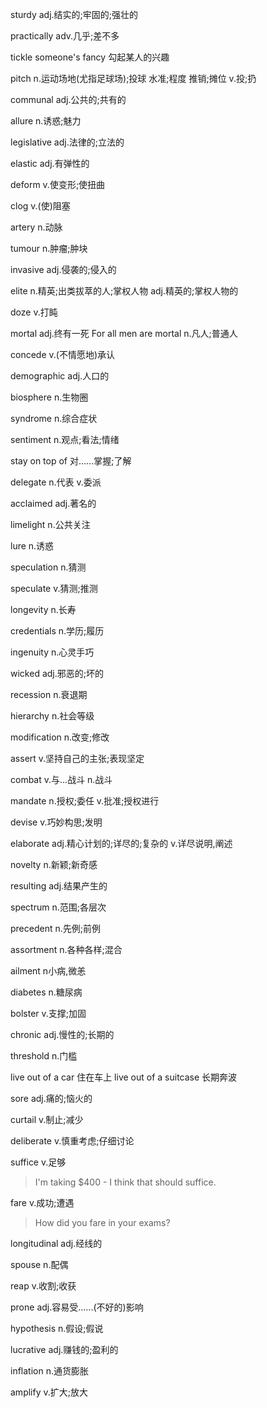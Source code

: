 sturdy adj.结实的;牢固的;强壮的

practically adv.几乎;差不多

tickle someone's fancy 勾起某人的兴趣

pitch n.运动场地(尤指足球场);投球
        水准;程度
        推销;摊位
      v.投;扔

communal adj.公共的;共有的

allure n.诱惑;魅力

legislative adj.法律的;立法的

elastic adj.有弹性的

deform v.使变形;使扭曲

clog v.(使)阻塞

artery n.动脉

tumour n.肿瘤;肿块

invasive adj.侵袭的;侵入的

elite n.精英;出类拔萃的人;掌权人物
      adj.精英的;掌权人物的

doze v.打盹

mortal adj.终有一死 For all men are mortal
       n.凡人;普通人

concede v.(不情愿地)承认

demographic adj.人口的

biosphere n.生物圈

syndrome n.综合症状 

sentiment n.观点;看法;情绪

stay on top of 对......掌握;了解

delegate n.代表
         v.委派

acclaimed adj.著名的

limelight n.公共关注

lure n.诱惑

speculation n.猜测

speculate v.猜测;推测

longevity n.长寿

credentials n.学历;履历

ingenuity n.心灵手巧

wicked  adj.邪恶的;坏的

recession n.衰退期

hierarchy n.社会等级

modification n.改变;修改

assert v.坚持自己的主张;表现坚定

combat v.与...战斗
       n.战斗

mandate n.授权;委任
        v.批准;授权进行

devise v.巧妙构思;发明

elaborate adj.精心计划的;详尽的;复杂的
          v.详尽说明,阐述 

novelty n.新颖;新奇感

resulting adj.结果产生的

spectrum n.范围;各层次

precedent n.先例;前例

assortment n.各种各样;混合

ailment n小病,微恙

diabetes n.糖尿病

bolster v.支撑;加固

chronic adj.慢性的;长期的

threshold n.门槛

live out of a car 住在车上 live out of a suitcase 长期奔波

sore adj.痛的;恼火的

curtail v.制止;减少

deliberate v.慎重考虑;仔细讨论

suffice v.足够
>I'm taking $400 - I think that should suffice.


fare v.成功;遭遇
>How did you fare in your exams?

longitudinal adj.经线的

spouse n.配偶

reap v.收割;收获

prone adj.容易受......(不好的)影响

hypothesis n.假设;假说

lucrative adj.赚钱的;盈利的

inflation n.通货膨胀

amplify v.扩大;放大










